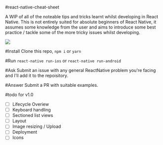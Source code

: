#react-native-cheat-sheet

A WIP of all of the noteable tips and tricks learnt whilst developing in React Native. This is not entirely suited for absolute beginners of React Native, it assumes some knowledge from the user and aims to introduce some best practice / tackle some of the more tricky issues whilst developing.

<img src="http://g.recordit.co/nizLkTLeP7.gif"/>



#Install
Clone this repo, ```npm i``` or ```yarn```

#Run
```react-native run-ios``` or ```react-native run-android```

#Ask
Submit an issue with any general ReactNative problem you're facing and I'll add it to the repoisitory.

#Answer
Submit a PR with suitable examples.


#todo for v1.0
- [ ] Lifecycle Overiew
- [ ] Keyboard handling
- [ ] Sectioned list views
- [ ] Layout
- [ ] Image resizing / Upload 
- [ ] Deployment 
- [ ] Icons
